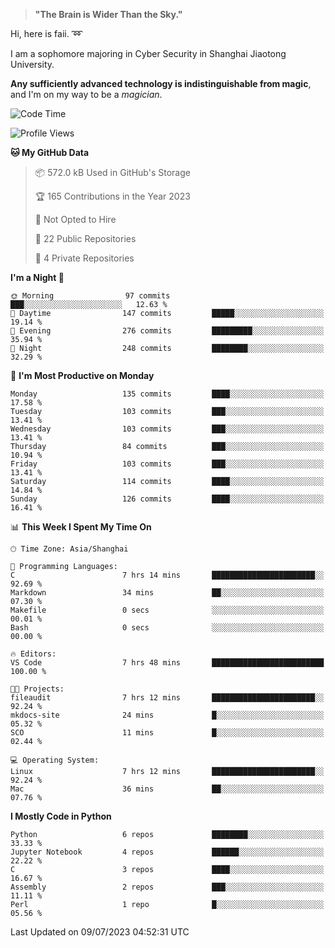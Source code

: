 > **"The Brain is Wider Than the Sky."**

  Hi, here is faii. :loop:  
  
  I am a sophomore majoring in Cyber Security in Shanghai Jiaotong University.
  
  **Any sufficiently advanced technology is indistinguishable from magic**, and I'm on my way to be a *magician*.

<!--START_SECTION:waka-->
![Code Time](http://img.shields.io/badge/Code%20Time-12%20mins-blue)

![Profile Views](http://img.shields.io/badge/Profile%20Views-77-blue)

**🐱 My GitHub Data** 

> 📦 572.0 kB Used in GitHub's Storage 
 > 
> 🏆 165 Contributions in the Year 2023
 > 
> 🚫 Not Opted to Hire
 > 
> 📜 22 Public Repositories 
 > 
> 🔑 4 Private Repositories 
 > 
**I'm a Night 🦉** 

```text
🌞 Morning                97 commits          ███░░░░░░░░░░░░░░░░░░░░░░   12.63 % 
🌆 Daytime                147 commits         █████░░░░░░░░░░░░░░░░░░░░   19.14 % 
🌃 Evening                276 commits         █████████░░░░░░░░░░░░░░░░   35.94 % 
🌙 Night                  248 commits         ████████░░░░░░░░░░░░░░░░░   32.29 % 
```
📅 **I'm Most Productive on Monday** 

```text
Monday                   135 commits         ████░░░░░░░░░░░░░░░░░░░░░   17.58 % 
Tuesday                  103 commits         ███░░░░░░░░░░░░░░░░░░░░░░   13.41 % 
Wednesday                103 commits         ███░░░░░░░░░░░░░░░░░░░░░░   13.41 % 
Thursday                 84 commits          ███░░░░░░░░░░░░░░░░░░░░░░   10.94 % 
Friday                   103 commits         ███░░░░░░░░░░░░░░░░░░░░░░   13.41 % 
Saturday                 114 commits         ████░░░░░░░░░░░░░░░░░░░░░   14.84 % 
Sunday                   126 commits         ████░░░░░░░░░░░░░░░░░░░░░   16.41 % 
```


📊 **This Week I Spent My Time On** 

```text
🕑︎ Time Zone: Asia/Shanghai

💬 Programming Languages: 
C                        7 hrs 14 mins       ███████████████████████░░   92.69 % 
Markdown                 34 mins             ██░░░░░░░░░░░░░░░░░░░░░░░   07.30 % 
Makefile                 0 secs              ░░░░░░░░░░░░░░░░░░░░░░░░░   00.01 % 
Bash                     0 secs              ░░░░░░░░░░░░░░░░░░░░░░░░░   00.00 % 

🔥 Editors: 
VS Code                  7 hrs 48 mins       █████████████████████████   100.00 % 

🐱‍💻 Projects: 
fileaudit                7 hrs 12 mins       ███████████████████████░░   92.24 % 
mkdocs-site              24 mins             █░░░░░░░░░░░░░░░░░░░░░░░░   05.32 % 
SCO                      11 mins             █░░░░░░░░░░░░░░░░░░░░░░░░   02.44 % 

💻 Operating System: 
Linux                    7 hrs 12 mins       ███████████████████████░░   92.24 % 
Mac                      36 mins             ██░░░░░░░░░░░░░░░░░░░░░░░   07.76 % 
```

**I Mostly Code in Python** 

```text
Python                   6 repos             ████████░░░░░░░░░░░░░░░░░   33.33 % 
Jupyter Notebook         4 repos             ██████░░░░░░░░░░░░░░░░░░░   22.22 % 
C                        3 repos             ████░░░░░░░░░░░░░░░░░░░░░   16.67 % 
Assembly                 2 repos             ███░░░░░░░░░░░░░░░░░░░░░░   11.11 % 
Perl                     1 repo              █░░░░░░░░░░░░░░░░░░░░░░░░   05.56 % 
```




 Last Updated on 09/07/2023 04:52:31 UTC
<!--END_SECTION:waka-->


